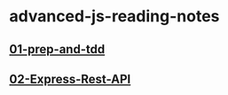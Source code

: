 # advanced-js-reading-notes


## [01-prep-and-tdd](01-prep-and-tdd.md)
## [02-Express-Rest-API](02-ExpressREST)